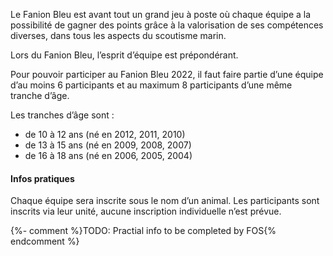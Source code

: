 Le Fanion Bleu est avant tout un grand jeu à poste où chaque équipe a la possibilité de gagner des points
grâce à la valorisation de ses compétences diverses, dans tous les aspects du scoutisme marin.

Lors du Fanion Bleu, l’esprit d’équipe est prépondérant.

Pour pouvoir participer au Fanion Bleu 2022,
il faut faire partie d’une équipe d’au moins 6 participants et au maximum 8 participants d’une même tranche d’âge. 

Les tranches d’âge sont :

- de 10 à 12 ans (né en 2012, 2011, 2010) 
- de 13 à 15 ans (né en 2009, 2008, 2007) 
- de 16 à 18 ans (né en 2006, 2005, 2004)

#### Infos pratiques

Chaque équipe sera inscrite sous le nom d’un animal.
Les participants sont inscrits via leur unité, aucune inscription individuelle n’est prévue.

{%- comment %}TODO: Practial info to be completed by FOS{% endcomment %}
